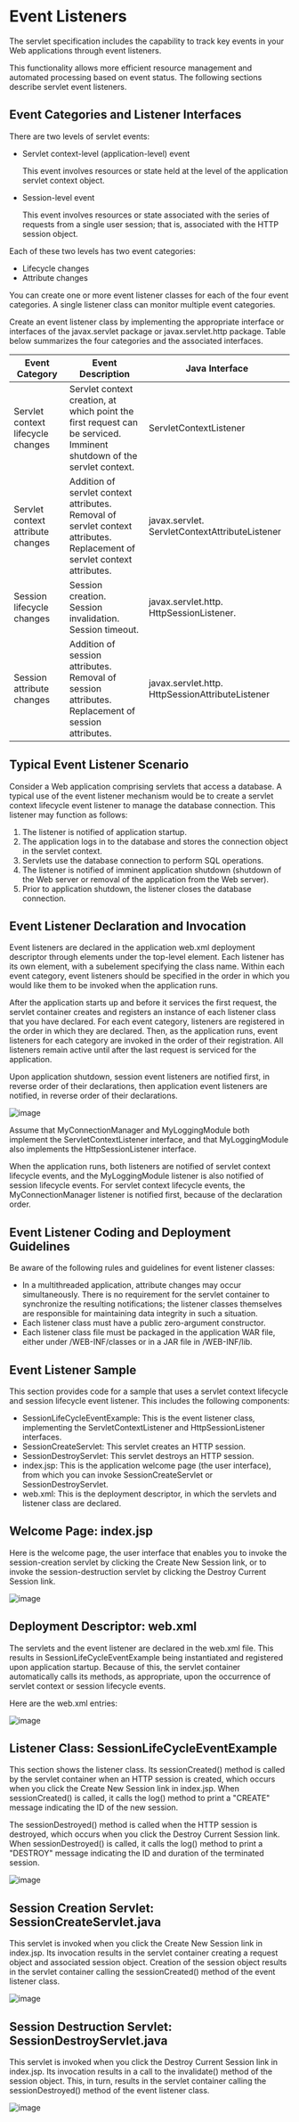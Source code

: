 # Event Listeners

The servlet specification includes the capability to track key events in your Web applications through event listeners. 

This functionality allows more efficient resource management and automated processing based on event status. The following sections describe servlet event listeners.

## Event Categories and Listener Interfaces

There are two levels of servlet events:

- Servlet context-level (application-level) event

  This event involves resources or state held at the level of the application servlet context object.

- Session-level event

  This event involves resources or state associated with the series of requests from a single user session; that is, associated with the HTTP session object.

Each of these two levels has two event categories:

- Lifecycle changes
- Attribute changes

You can create one or more event listener classes for each of the four event categories. A single listener class can monitor multiple event categories.

Create an event listener class by implementing the appropriate interface or interfaces of the javax.servlet package or javax.servlet.http package. Table below summarizes the four categories and the associated interfaces.

| Event Category | Event Description | Java Interface |
|----------------|-------------------|----------------|
| Servlet context lifecycle changes | Servlet context creation, at which point the first request can be serviced.<br/>Imminent shutdown of the servlet context. | ServletContextListener |
| Servlet context attribute changes | Addition of servlet context attributes.<br/>Removal of servlet context attributes.<br/>Replacement of servlet context attributes. | javax.servlet. ServletContextAttributeListener |
| Session lifecycle changes | Session creation.<br/>Session invalidation.<br/>Session timeout. | javax.servlet.http. HttpSessionListener. |
| Session attribute changes | Addition of session attributes.<br/>Removal of session attributes.<br/>Replacement of session attributes. | javax.servlet.http. HttpSessionAttributeListener |

## Typical Event Listener Scenario

Consider a Web application comprising servlets that access a database. A typical use of the event listener mechanism would be to create a servlet context lifecycle event listener to manage the database connection. This listener may function as follows:

1. The listener is notified of application startup.
2. The application logs in to the database and stores the connection object in the servlet context.
3. Servlets use the database connection to perform SQL operations.
4. The listener is notified of imminent application shutdown (shutdown of the Web server or removal of the application from the Web server).
5. Prior to application shutdown, the listener closes the database connection.

## Event Listener Declaration and Invocation

Event listeners are declared in the application web.xml deployment descriptor through <listener> elements under the top-level <web-app> element. Each listener has its own <listener> element, with a <listener-class> subelement specifying the class name. Within each event category, event listeners should be specified in the order in which you would like them to be invoked when the application runs.

After the application starts up and before it services the first request, the servlet container creates and registers an instance of each listener class that you have declared. For each event category, listeners are registered in the order in which they are declared. Then, as the application runs, event listeners for each category are invoked in the order of their registration. All listeners remain active until after the last request is serviced for the application.

Upon application shutdown, session event listeners are notified first, in reverse order of their declarations, then application event listeners are notified, in reverse order of their declarations.

![image](https://github.com/user-attachments/assets/be27684a-0fba-4259-ab3c-ff5e4ddf6e7a)

Assume that MyConnectionManager and MyLoggingModule both implement the ServletContextListener interface, and that MyLoggingModule also implements the HttpSessionListener interface.

When the application runs, both listeners are notified of servlet context lifecycle events, and the MyLoggingModule listener is also notified of session lifecycle events. For servlet context lifecycle events, the MyConnectionManager listener is notified first, because of the declaration order.

## Event Listener Coding and Deployment Guidelines

Be aware of the following rules and guidelines for event listener classes:

- In a multithreaded application, attribute changes may occur simultaneously. There is no requirement for the servlet container to synchronize the resulting notifications; the listener classes themselves are responsible for maintaining data integrity in such a situation.
- Each listener class must have a public zero-argument constructor.
- Each listener class file must be packaged in the application WAR file, either under /WEB-INF/classes or in a JAR file in /WEB-INF/lib.

## Event Listener Sample

This section provides code for a sample that uses a servlet context lifecycle and session lifecycle event listener. This includes the following components:

- SessionLifeCycleEventExample: This is the event listener class, implementing the ServletContextListener and HttpSessionListener interfaces.
- SessionCreateServlet: This servlet creates an HTTP session.
- SessionDestroyServlet: This servlet destroys an HTTP session.
- index.jsp: This is the application welcome page (the user interface), from which you can invoke SessionCreateServlet or SessionDestroyServlet.
- web.xml: This is the deployment descriptor, in which the servlets and listener class are declared.

## Welcome Page: index.jsp

Here is the welcome page, the user interface that enables you to invoke the session-creation servlet by clicking the Create New Session link, or to invoke the session-destruction servlet by clicking the Destroy Current Session link.

![image](https://github.com/user-attachments/assets/7e08383e-16b7-4599-969f-c3c060342a14)

## Deployment Descriptor: web.xml

The servlets and the event listener are declared in the web.xml file. This results in SessionLifeCycleEventExample being instantiated and registered upon application startup. Because of this, the servlet container automatically calls its methods, as appropriate, upon the occurrence of servlet context or session lifecycle events. 

Here are the web.xml entries:

![image](https://github.com/user-attachments/assets/52d014f0-e093-4336-ae41-8c7ff07a9e75)

## Listener Class: SessionLifeCycleEventExample

This section shows the listener class. Its sessionCreated() method is called by the servlet container when an HTTP session is created, which occurs when you click the Create New Session link in index.jsp. When sessionCreated() is called, it calls the log() method to print a "CREATE" message indicating the ID of the new session.

The sessionDestroyed() method is called when the HTTP session is destroyed, which occurs when you click the Destroy Current Session link. When sessionDestroyed() is called, it calls the log() method to print a "DESTROY" message indicating the ID and duration of the terminated session.

![image](https://github.com/user-attachments/assets/2d2a68ad-8f4b-4c82-b71d-2bc099c2ce6d)

## Session Creation Servlet: SessionCreateServlet.java

This servlet is invoked when you click the Create New Session link in index.jsp. Its invocation results in the servlet container creating a request object and associated session object. Creation of the session object results in the servlet container calling the sessionCreated() method of the event listener class.

![image](https://github.com/user-attachments/assets/89988436-c19e-4bad-9748-ecacc7324f16)

## Session Destruction Servlet: SessionDestroyServlet.java

This servlet is invoked when you click the Destroy Current Session link in index.jsp. Its invocation results in a call to the invalidate() method of the session object. This, in turn, results in the servlet container calling the sessionDestroyed() method of the event listener class.

![image](https://github.com/user-attachments/assets/1468079e-d682-4b0d-b056-0fe179b86dcd)



